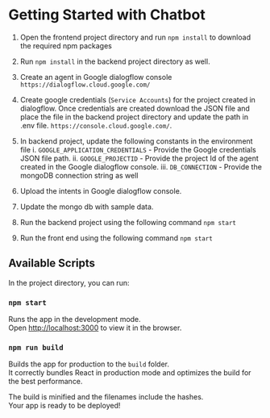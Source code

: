 # Getting Started with Chatbot

1. Open the frontend project directory and run `npm install` to download the required npm packages

2. Run `npm install` in the backend project directory as well.

3. Create an agent in Google dialogflow console 
    `https://dialogflow.cloud.google.com/`

4. Create google credentials (`Service Accounts`) for the project created in dialogflow.
    Once credentials are created download the JSON file and place the file in the backend project directory and update the path in .env file.
    `https://console.cloud.google.com/`.

5. In backend project, update the following constants in the environment file 
    i.  `GOOGLE_APPLICATION_CREDENTIALS` - Provide the Google credentials JSON file path.
    ii. `GOOGLE_PROJECTID` - Provide the project Id of the agent created in the Google dialogflow console.
    iii. `DB_CONNECTION` - Provide the mongoDB connection string as well

6. Upload the intents in Google dialogflow console.

7. Update the mongo db with sample data.

6. Run the backend project using the following command 
   `npm start`

7. Run the front end using the following command
    `npm start`

## Available Scripts

In the project directory, you can run:

### `npm start`

Runs the app in the development mode.\
Open [http://localhost:3000](http://localhost:3000) to view it in the browser.

### `npm run build`

Builds the app for production to the `build` folder.\
It correctly bundles React in production mode and optimizes the build for the best performance.

The build is minified and the filenames include the hashes.\
Your app is ready to be deployed!